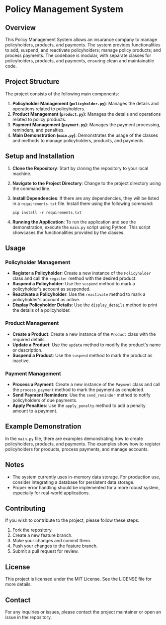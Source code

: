 # Policy Management System

## Overview
This Policy Management System allows an insurance company to manage policyholders, products, and payments. The system provides functionalities to add, suspend, and reactivate policyholders; manage policy products; and process payments. The codebase is modular, with separate classes for policyholders, products, and payments, ensuring clean and maintainable code.

## Project Structure
The project consists of the following main components:

1. **Policyholder Management (`policyholder.py`)**: Manages the details and operations related to policyholders.
2. **Product Management (`product.py`)**: Manages the details and operations related to policy products.
3. **Payment Management (`payment.py`)**: Manages the payment processing, reminders, and penalties.
4. **Main Demonstration (`main.py`)**: Demonstrates the usage of the classes and methods to manage policyholders, products, and payments.

## Setup and Installation
1. **Clone the Repository**: Start by cloning the repository to your local machine.

2. **Navigate to the Project Directory**: Change to the project directory using the command line.

3. **Install Dependencies**: If there are any dependencies, they will be listed in a `requirements.txt` file. Install them using the following command:
   ```
   pip install -r requirements.txt
   ```

4. **Running the Application**: To run the application and see the demonstration, execute the `main.py` script using Python. This script showcases the functionalities provided by the classes.

## Usage
### Policyholder Management
- **Register a Policyholder**: Create a new instance of the `Policyholder` class and call the `register` method with the desired product.
- **Suspend a Policyholder**: Use the `suspend` method to mark a policyholder's account as suspended.
- **Reactivate a Policyholder**: Use the `reactivate` method to mark a policyholder's account as active.
- **Display Policyholder Details**: Use the `display_details` method to print the details of a policyholder.

### Product Management
- **Create a Product**: Create a new instance of the `Product` class with the required details.
- **Update a Product**: Use the `update` method to modify the product's name or description.
- **Suspend a Product**: Use the `suspend` method to mark the product as inactive.

### Payment Management
- **Process a Payment**: Create a new instance of the `Payment` class and call the `process_payment` method to mark the payment as completed.
- **Send Payment Reminders**: Use the `send_reminder` method to notify policyholders of due payments.
- **Apply Penalties**: Use the `apply_penalty` method to add a penalty amount to a payment.

## Example Demonstration
In the `main.py` file, there are examples demonstrating how to create policyholders, products, and payments. The examples show how to register policyholders for products, process payments, and manage accounts.

## Notes
- The system currently uses in-memory data storage. For production use, consider integrating a database for persistent data storage.
- Proper error handling should be implemented for a more robust system, especially for real-world applications.

## Contributing
If you wish to contribute to the project, please follow these steps:
1. Fork the repository.
2. Create a new feature branch.
3. Make your changes and commit them.
4. Push your changes to the feature branch.
5. Submit a pull request for review.

## License
This project is licensed under the MIT License. See the LICENSE file for more details.

## Contact
For any inquiries or issues, please contact the project maintainer or open an issue in the repository.
